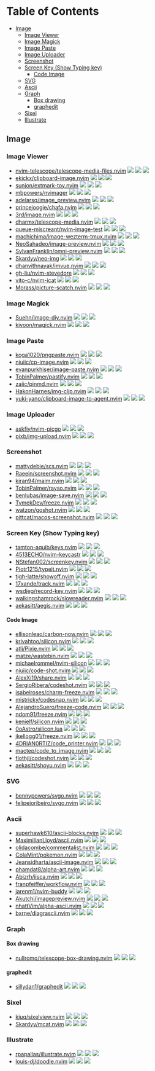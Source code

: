 # Table of Contents

<!-- toc -->

- [Image](#image)
  - [Image Viewer](#image-viewer)
  - [Image Magick](#image-magick)
  - [Image Paste](#image-paste)
  - [Image Uploader](#image-uploader)
  - [Screenshot](#screenshot)
  - [Screen Key (Show Typing key)](#screen-key-show-typing-key)
    - [Code Image](#code-image)
  - [SVG](#svg)
  - [Ascii](#ascii)
  - [Graph](#graph)
    - [Box drawing](#box-drawing)
    - [graphedit](#graphedit)
  - [Sixel](#sixel)
  - [Illustrate](#illustrate)

<!-- tocstop -->

## Image

### Image Viewer

- [nvim-telescope/telescope-media-files.nvim](https://github.com/nvim-telescope/telescope-media-files.nvim) ![](https://img.shields.io/github/stars/nvim-telescope/telescope-media-files.nvim) ![](https://img.shields.io/github/last-commit/nvim-telescope/telescope-media-files.nvim) ![](https://img.shields.io/github/commit-activity/y/nvim-telescope/telescope-media-files.nvim)
- [ekickx/clipboard-image.nvim](https://github.com/ekickx/clipboard-image.nvim) ![](https://img.shields.io/github/stars/ekickx/clipboard-image.nvim) ![](https://img.shields.io/github/last-commit/ekickx/clipboard-image.nvim) ![](https://img.shields.io/github/commit-activity/y/ekickx/clipboard-image.nvim)
- [sunjon/extmark-toy.nvim](https://github.com/sunjon/extmark-toy.nvim) ![](https://img.shields.io/github/stars/sunjon/extmark-toy.nvim) ![](https://img.shields.io/github/last-commit/sunjon/extmark-toy.nvim) ![](https://img.shields.io/github/commit-activity/y/sunjon/extmark-toy.nvim)
- [mbpowers/nvimager](https://github.com/mbpowers/nvimager) ![](https://img.shields.io/github/stars/mbpowers/nvimager) ![](https://img.shields.io/github/last-commit/mbpowers/nvimager) ![](https://img.shields.io/github/commit-activity/y/mbpowers/nvimager)
- [adelarsq/image_preview.nvim](https://github.com/adelarsq/image_preview.nvim) ![](https://img.shields.io/github/stars/adelarsq/image_preview.nvim) ![](https://img.shields.io/github/last-commit/adelarsq/image_preview.nvim) ![](https://img.shields.io/github/commit-activity/y/adelarsq/image_preview.nvim)
- [princejoogie/chafa.nvim](https://github.com/princejoogie/chafa.nvim) ![](https://img.shields.io/github/stars/princejoogie/chafa.nvim) ![](https://img.shields.io/github/last-commit/princejoogie/chafa.nvim) ![](https://img.shields.io/github/commit-activity/y/princejoogie/chafa.nvim)
- [3rd/image.nvim](https://github.com/3rd/image.nvim) ![](https://img.shields.io/github/stars/3rd/image.nvim) ![](https://img.shields.io/github/last-commit/3rd/image.nvim) ![](https://img.shields.io/github/commit-activity/y/3rd/image.nvim)
- [dharmx/telescope-media.nvim](https://github.com/dharmx/telescope-media.nvim) ![](https://img.shields.io/github/stars/dharmx/telescope-media.nvim) ![](https://img.shields.io/github/last-commit/dharmx/telescope-media.nvim) ![](https://img.shields.io/github/commit-activity/y/dharmx/telescope-media.nvim)
- [queue-miscreant/nvim-image-test](https://github.com/queue-miscreant/nvim-image-test) ![](https://img.shields.io/github/stars/queue-miscreant/nvim-image-test) ![](https://img.shields.io/github/last-commit/queue-miscreant/nvim-image-test) ![](https://img.shields.io/github/commit-activity/y/queue-miscreant/nvim-image-test)
- [machichima/image-wezterm-tmux.nvim](https://github.com/machichima/image-wezterm-tmux.nvim) ![](https://img.shields.io/github/stars/machichima/image-wezterm-tmux.nvim) ![](https://img.shields.io/github/last-commit/machichima/image-wezterm-tmux.nvim) ![](https://img.shields.io/github/commit-activity/y/machichima/image-wezterm-tmux.nvim)
- [NeoSahadeo/image-preview.nvim](https://github.com/NeoSahadeo/image-preview.nvim) ![](https://img.shields.io/github/stars/NeoSahadeo/image-preview.nvim) ![](https://img.shields.io/github/last-commit/NeoSahadeo/image-preview.nvim) ![](https://img.shields.io/github/commit-activity/y/NeoSahadeo/image-preview.nvim)
- [SylvanFranklin/omni-preview.nvim](https://github.com/SylvanFranklin/omni-preview.nvim) ![](https://img.shields.io/github/stars/SylvanFranklin/omni-preview.nvim) ![](https://img.shields.io/github/last-commit/SylvanFranklin/omni-preview.nvim) ![](https://img.shields.io/github/commit-activity/y/SylvanFranklin/omni-preview.nvim)
- [Skardyy/neo-img](https://github.com/Skardyy/neo-img) ![](https://img.shields.io/github/stars/Skardyy/neo-img) ![](https://img.shields.io/github/last-commit/Skardyy/neo-img) ![](https://img.shields.io/github/commit-activity/y/Skardyy/neo-img)
- [dhanvithnayak/imvue.nvim](https://github.com/dhanvithnayak/imvue.nvim) ![](https://img.shields.io/github/stars/dhanvithnayak/imvue.nvim) ![](https://img.shields.io/github/last-commit/dhanvithnayak/imvue.nvim) ![](https://img.shields.io/github/commit-activity/y/dhanvithnayak/imvue.nvim)
- [gh-liu/nvim-stevedore](https://github.com/gh-liu/nvim-stevedore) ![](https://img.shields.io/github/stars/gh-liu/nvim-stevedore) ![](https://img.shields.io/github/last-commit/gh-liu/nvim-stevedore) ![](https://img.shields.io/github/commit-activity/y/gh-liu/nvim-stevedore)
- [vito-c/nvim-icat](https://github.com/vito-c/nvim-icat) ![](https://img.shields.io/github/stars/vito-c/nvim-icat) ![](https://img.shields.io/github/last-commit/vito-c/nvim-icat) ![](https://img.shields.io/github/commit-activity/y/vito-c/nvim-icat)
- [Morass/picture-scatch.nvim](https://github.com/Morass/picture-scatch.nvim) ![](https://img.shields.io/github/stars/Morass/picture-scatch.nvim) ![](https://img.shields.io/github/last-commit/Morass/picture-scatch.nvim) ![](https://img.shields.io/github/commit-activity/y/Morass/picture-scatch.nvim)

### Image Magick

- [Suehn/image-diy.nvim](https://github.com/Suehn/image-diy.nvim) ![](https://img.shields.io/github/stars/Suehn/image-diy.nvim) ![](https://img.shields.io/github/last-commit/Suehn/image-diy.nvim) ![](https://img.shields.io/github/commit-activity/y/Suehn/image-diy.nvim)
- [kiyoon/magick.nvim](https://github.com/kiyoon/magick.nvim) ![](https://img.shields.io/github/stars/kiyoon/magick.nvim) ![](https://img.shields.io/github/last-commit/kiyoon/magick.nvim) ![](https://img.shields.io/github/commit-activity/y/kiyoon/magick.nvim)

### Image Paste

- [koga1020/pngpaste.nvim](https://github.com/koga1020/pngpaste.nvim) ![](https://img.shields.io/github/stars/koga1020/pngpaste.nvim) ![](https://img.shields.io/github/last-commit/koga1020/pngpaste.nvim) ![](https://img.shields.io/github/commit-activity/y/koga1020/pngpaste.nvim)
- [niuiic/cp-image.nvim](https://github.com/niuiic/cp-image.nvim) ![](https://img.shields.io/github/stars/niuiic/cp-image.nvim) ![](https://img.shields.io/github/last-commit/niuiic/cp-image.nvim) ![](https://img.shields.io/github/commit-activity/y/niuiic/cp-image.nvim)
- [evanpurkhiser/image-paste.nvim](https://github.com/evanpurkhiser/image-paste.nvim) ![](https://img.shields.io/github/stars/evanpurkhiser/image-paste.nvim) ![](https://img.shields.io/github/last-commit/evanpurkhiser/image-paste.nvim) ![](https://img.shields.io/github/commit-activity/y/evanpurkhiser/image-paste.nvim)
- [TobinPalmer/pastify.nvim](https://github.com/TobinPalmer/pastify.nvim) ![](https://img.shields.io/github/stars/TobinPalmer/pastify.nvim) ![](https://img.shields.io/github/last-commit/TobinPalmer/pastify.nvim) ![](https://img.shields.io/github/commit-activity/y/TobinPalmer/pastify.nvim)
- [zaiic/pinmd.nvim](https://github.com/zaiic/pinmd.nvim) ![](https://img.shields.io/github/stars/zaiic/pinmd.nvim) ![](https://img.shields.io/github/last-commit/zaiic/pinmd.nvim) ![](https://img.shields.io/github/commit-activity/y/zaiic/pinmd.nvim)
- [HakonHarnes/img-clip.nvim](https://github.com/HakonHarnes/img-clip.nvim) ![](https://img.shields.io/github/stars/HakonHarnes/img-clip.nvim) ![](https://img.shields.io/github/last-commit/HakonHarnes/img-clip.nvim) ![](https://img.shields.io/github/commit-activity/y/HakonHarnes/img-clip.nvim)
- [yuki-yano/clipboard-image-to-agent.nvim](https://github.com/yuki-yano/clipboard-image-to-agent.nvim) ![](https://img.shields.io/github/stars/yuki-yano/clipboard-image-to-agent.nvim) ![](https://img.shields.io/github/last-commit/yuki-yano/clipboard-image-to-agent.nvim) ![](https://img.shields.io/github/commit-activity/y/yuki-yano/clipboard-image-to-agent.nvim)

### Image Uploader

- [askfiy/nvim-picgo](https://github.com/askfiy/nvim-picgo) ![](https://img.shields.io/github/stars/askfiy/nvim-picgo) ![](https://img.shields.io/github/last-commit/askfiy/nvim-picgo) ![](https://img.shields.io/github/commit-activity/y/askfiy/nvim-picgo)
- [pixb/img-upload.nvim](https://github.com/pixb/img-upload.nvim) ![](https://img.shields.io/github/stars/pixb/img-upload.nvim) ![](https://img.shields.io/github/last-commit/pixb/img-upload.nvim) ![](https://img.shields.io/github/commit-activity/y/pixb/img-upload.nvim)

### Screenshot

- [mattydebie/scs.nvim](https://github.com/mattydebie/scs.nvim) ![](https://img.shields.io/github/stars/mattydebie/scs.nvim) ![](https://img.shields.io/github/last-commit/mattydebie/scs.nvim) ![](https://img.shields.io/github/commit-activity/y/mattydebie/scs.nvim)
- [Raeein/screenshot.nvim](https://github.com/Raeein/screenshot.nvim) ![](https://img.shields.io/github/stars/Raeein/screenshot.nvim) ![](https://img.shields.io/github/last-commit/Raeein/screenshot.nvim) ![](https://img.shields.io/github/commit-activity/y/Raeein/screenshot.nvim)
- [kiran94/maim.nvim](https://github.com/kiran94/maim.nvim) ![](https://img.shields.io/github/stars/kiran94/maim.nvim) ![](https://img.shields.io/github/last-commit/kiran94/maim.nvim) ![](https://img.shields.io/github/commit-activity/y/kiran94/maim.nvim)
- [TobinPalmer/rayso.nvim](https://github.com/TobinPalmer/rayso.nvim) ![](https://img.shields.io/github/stars/TobinPalmer/rayso.nvim) ![](https://img.shields.io/github/last-commit/TobinPalmer/rayso.nvim) ![](https://img.shields.io/github/commit-activity/y/TobinPalmer/rayso.nvim)
- [benlubas/image-save.nvim](https://github.com/benlubas/image-save.nvim) ![](https://img.shields.io/github/stars/benlubas/image-save.nvim) ![](https://img.shields.io/github/last-commit/benlubas/image-save.nvim) ![](https://img.shields.io/github/commit-activity/y/benlubas/image-save.nvim)
- [TymekDev/freeze.nvim](https://github.com/TymekDev/freeze.nvim) ![](https://img.shields.io/github/stars/TymekDev/freeze.nvim) ![](https://img.shields.io/github/last-commit/TymekDev/freeze.nvim) ![](https://img.shields.io/github/commit-activity/y/TymekDev/freeze.nvim)
- [watzon/goshot.nvim](https://github.com/watzon/goshot.nvim) ![](https://img.shields.io/github/stars/watzon/goshot.nvim) ![](https://img.shields.io/github/last-commit/watzon/goshot.nvim) ![](https://img.shields.io/github/commit-activity/y/watzon/goshot.nvim)
- [pittcat/macos-screenshot.nvim](https://github.com/pittcat/macos-screenshot.nvim) ![](https://img.shields.io/github/stars/pittcat/macos-screenshot.nvim) ![](https://img.shields.io/github/last-commit/pittcat/macos-screenshot.nvim) ![](https://img.shields.io/github/commit-activity/y/pittcat/macos-screenshot.nvim)

### Screen Key (Show Typing key)

- [tamton-aquib/keys.nvim](https://github.com/tamton-aquib/keys.nvim) ![](https://img.shields.io/github/stars/tamton-aquib/keys.nvim) ![](https://img.shields.io/github/last-commit/tamton-aquib/keys.nvim) ![](https://img.shields.io/github/commit-activity/y/tamton-aquib/keys.nvim)
- [4513ECHO/nvim-keycastr](https://github.com/4513ECHO/nvim-keycastr) ![](https://img.shields.io/github/stars/4513ECHO/nvim-keycastr) ![](https://img.shields.io/github/last-commit/4513ECHO/nvim-keycastr) ![](https://img.shields.io/github/commit-activity/y/4513ECHO/nvim-keycastr)
- [NStefan002/screenkey.nvim](https://github.com/NStefan002/screenkey.nvim) ![](https://img.shields.io/github/stars/NStefan002/screenkey.nvim) ![](https://img.shields.io/github/last-commit/NStefan002/screenkey.nvim) ![](https://img.shields.io/github/commit-activity/y/NStefan002/screenkey.nvim)
- [Piotr1215/typeit.nvim](https://github.com/Piotr1215/typeit.nvim) ![](https://img.shields.io/github/stars/Piotr1215/typeit.nvim) ![](https://img.shields.io/github/last-commit/Piotr1215/typeit.nvim) ![](https://img.shields.io/github/commit-activity/y/Piotr1215/typeit.nvim)
- [tigh-latte/showoff.nvim](https://github.com/tigh-latte/showoff.nvim) ![](https://img.shields.io/github/stars/tigh-latte/showoff.nvim) ![](https://img.shields.io/github/last-commit/tigh-latte/showoff.nvim) ![](https://img.shields.io/github/commit-activity/y/tigh-latte/showoff.nvim)
- [17xande/track.nvim](https://github.com/17xande/track.nvim) ![](https://img.shields.io/github/stars/17xande/track.nvim) ![](https://img.shields.io/github/last-commit/17xande/track.nvim) ![](https://img.shields.io/github/commit-activity/y/17xande/track.nvim)
- [wsdjeg/record-key.nvim](https://github.com/wsdjeg/record-key.nvim) ![](https://img.shields.io/github/stars/wsdjeg/record-key.nvim) ![](https://img.shields.io/github/last-commit/wsdjeg/record-key.nvim) ![](https://img.shields.io/github/commit-activity/y/wsdjeg/record-key.nvim)
- [walkingshamrock/slowreader.nvim](https://github.com/walkingshamrock/slowreader.nvim) ![](https://img.shields.io/github/stars/walkingshamrock/slowreader.nvim) ![](https://img.shields.io/github/last-commit/walkingshamrock/slowreader.nvim) ![](https://img.shields.io/github/commit-activity/y/walkingshamrock/slowreader.nvim)
- [aekasitt/aegis.nvim](https://github.com/aekasitt/aegis.nvim) ![](https://img.shields.io/github/stars/aekasitt/aegis.nvim) ![](https://img.shields.io/github/last-commit/aekasitt/aegis.nvim) ![](https://img.shields.io/github/commit-activity/y/aekasitt/aegis.nvim)

#### Code Image

- [ellisonleao/carbon-now.nvim](https://github.com/ellisonleao/carbon-now.nvim) ![](https://img.shields.io/github/stars/ellisonleao/carbon-now.nvim) ![](https://img.shields.io/github/last-commit/ellisonleao/carbon-now.nvim) ![](https://img.shields.io/github/commit-activity/y/ellisonleao/carbon-now.nvim)
- [krivahtoo/silicon.nvim](https://github.com/krivahtoo/silicon.nvim) ![](https://img.shields.io/github/stars/krivahtoo/silicon.nvim) ![](https://img.shields.io/github/last-commit/krivahtoo/silicon.nvim) ![](https://img.shields.io/github/commit-activity/y/krivahtoo/silicon.nvim)
- [atlj/Pixie.nvim](https://github.com/atlj/Pixie.nvim) ![](https://img.shields.io/github/stars/atlj/Pixie.nvim) ![](https://img.shields.io/github/last-commit/atlj/Pixie.nvim) ![](https://img.shields.io/github/commit-activity/y/atlj/Pixie.nvim)
- [matze/wastebin.nvim](https://github.com/matze/wastebin.nvim) ![](https://img.shields.io/github/stars/matze/wastebin.nvim) ![](https://img.shields.io/github/last-commit/matze/wastebin.nvim) ![](https://img.shields.io/github/commit-activity/y/matze/wastebin.nvim)
- [michaelrommel/nvim-silicon](https://github.com/michaelrommel/nvim-silicon) ![](https://img.shields.io/github/stars/michaelrommel/nvim-silicon) ![](https://img.shields.io/github/last-commit/michaelrommel/nvim-silicon) ![](https://img.shields.io/github/commit-activity/y/michaelrommel/nvim-silicon)
- [niuiic/code-shot.nvim](https://github.com/niuiic/code-shot.nvim) ![](https://img.shields.io/github/stars/niuiic/code-shot.nvim) ![](https://img.shields.io/github/last-commit/niuiic/code-shot.nvim) ![](https://img.shields.io/github/commit-activity/y/niuiic/code-shot.nvim)
- [AlexXi19/share.nvim](https://github.com/AlexXi19/share.nvim) ![](https://img.shields.io/github/stars/AlexXi19/share.nvim) ![](https://img.shields.io/github/last-commit/AlexXi19/share.nvim) ![](https://img.shields.io/github/commit-activity/y/AlexXi19/share.nvim)
- [SergioRibera/codeshot.nvim](https://github.com/SergioRibera/codeshot.nvim) ![](https://img.shields.io/github/stars/SergioRibera/codeshot.nvim) ![](https://img.shields.io/github/last-commit/SergioRibera/codeshot.nvim) ![](https://img.shields.io/github/commit-activity/y/SergioRibera/codeshot.nvim)
- [isabelroses/charm-freeze.nvim](https://github.com/isabelroses/charm-freeze.nvim) ![](https://img.shields.io/github/stars/isabelroses/charm-freeze.nvim) ![](https://img.shields.io/github/last-commit/isabelroses/charm-freeze.nvim) ![](https://img.shields.io/github/commit-activity/y/isabelroses/charm-freeze.nvim)
- [mistricky/codesnap.nvim](https://github.com/mistricky/codesnap.nvim) ![](https://img.shields.io/github/stars/mistricky/codesnap.nvim) ![](https://img.shields.io/github/last-commit/mistricky/codesnap.nvim) ![](https://img.shields.io/github/commit-activity/y/mistricky/codesnap.nvim)
- [AlejandroSuero/freeze-code.nvim](https://github.com/AlejandroSuero/freeze-code.nvim) ![](https://img.shields.io/github/stars/AlejandroSuero/freeze-code.nvim) ![](https://img.shields.io/github/last-commit/AlejandroSuero/freeze-code.nvim) ![](https://img.shields.io/github/commit-activity/y/AlejandroSuero/freeze-code.nvim)
- [ndom91/freeze.nvim](https://github.com/ndom91/freeze.nvim) ![](https://img.shields.io/github/stars/ndom91/freeze.nvim) ![](https://img.shields.io/github/last-commit/ndom91/freeze.nvim) ![](https://img.shields.io/github/commit-activity/y/ndom91/freeze.nvim)
- [kenielf/silicon.nvim](https://github.com/kenielf/silicon.nvim) ![](https://img.shields.io/github/stars/kenielf/silicon.nvim) ![](https://img.shields.io/github/last-commit/kenielf/silicon.nvim) ![](https://img.shields.io/github/commit-activity/y/kenielf/silicon.nvim)
- [0oAstro/silicon.lua](https://github.com/0oAstro/silicon.lua) ![](https://img.shields.io/github/stars/0oAstro/silicon.lua) ![](https://img.shields.io/github/last-commit/0oAstro/silicon.lua) ![](https://img.shields.io/github/commit-activity/y/0oAstro/silicon.lua)
- [jkellogg01/freeze.nvim](https://github.com/jkellogg01/freeze.nvim) ![](https://img.shields.io/github/stars/jkellogg01/freeze.nvim) ![](https://img.shields.io/github/last-commit/jkellogg01/freeze.nvim) ![](https://img.shields.io/github/commit-activity/y/jkellogg01/freeze.nvim)
- [4DRIAN0RTIZ/code_printer.nvim](https://github.com/4DRIAN0RTIZ/code_printer.nvim) ![](https://img.shields.io/github/stars/4DRIAN0RTIZ/code_printer.nvim) ![](https://img.shields.io/github/last-commit/4DRIAN0RTIZ/code_printer.nvim) ![](https://img.shields.io/github/commit-activity/y/4DRIAN0RTIZ/code_printer.nvim)
- [mactep/code_to_image.nvim](https://github.com/mactep/code_to_image.nvim) ![](https://img.shields.io/github/stars/mactep/code_to_image.nvim) ![](https://img.shields.io/github/last-commit/mactep/code_to_image.nvim) ![](https://img.shields.io/github/commit-activity/y/mactep/code_to_image.nvim)
- [flothjl/codeshot.nvim](https://github.com/flothjl/codeshot.nvim) ![](https://img.shields.io/github/stars/flothjl/codeshot.nvim) ![](https://img.shields.io/github/last-commit/flothjl/codeshot.nvim) ![](https://img.shields.io/github/commit-activity/y/flothjl/codeshot.nvim)
- [aekasitt/shoyu.nvim](https://github.com/aekasitt/shoyu.nvim) ![](https://img.shields.io/github/stars/aekasitt/shoyu.nvim) ![](https://img.shields.io/github/last-commit/aekasitt/shoyu.nvim) ![](https://img.shields.io/github/commit-activity/y/aekasitt/shoyu.nvim)

### SVG

- [bennypowers/svgo.nvim](https://github.com/bennypowers/svgo.nvim) ![](https://img.shields.io/github/stars/bennypowers/svgo.nvim) ![](https://img.shields.io/github/last-commit/bennypowers/svgo.nvim) ![](https://img.shields.io/github/commit-activity/y/bennypowers/svgo.nvim)
- [felipejoribeiro/svgo.nvim](https://github.com/felipejoribeiro/svgo.nvim) ![](https://img.shields.io/github/stars/felipejoribeiro/svgo.nvim) ![](https://img.shields.io/github/last-commit/felipejoribeiro/svgo.nvim) ![](https://img.shields.io/github/commit-activity/y/felipejoribeiro/svgo.nvim)

### Ascii

- [superhawk610/ascii-blocks.nvim](https://github.com/superhawk610/ascii-blocks.nvim) ![](https://img.shields.io/github/stars/superhawk610/ascii-blocks.nvim) ![](https://img.shields.io/github/last-commit/superhawk610/ascii-blocks.nvim) ![](https://img.shields.io/github/commit-activity/y/superhawk610/ascii-blocks.nvim)
- [MaximilianLloyd/ascii.nvim](https://github.com/MaximilianLloyd/ascii.nvim) ![](https://img.shields.io/github/stars/MaximilianLloyd/ascii.nvim) ![](https://img.shields.io/github/last-commit/MaximilianLloyd/ascii.nvim) ![](https://img.shields.io/github/commit-activity/y/MaximilianLloyd/ascii.nvim)
- [olidacombe/commentalist.nvim](https://github.com/olidacombe/commentalist.nvim) ![](https://img.shields.io/github/stars/olidacombe/commentalist.nvim) ![](https://img.shields.io/github/last-commit/olidacombe/commentalist.nvim) ![](https://img.shields.io/github/commit-activity/y/olidacombe/commentalist.nvim)
- [ColaMint/pokemon.nvim](https://github.com/ColaMint/pokemon.nvim) ![](https://img.shields.io/github/stars/ColaMint/pokemon.nvim) ![](https://img.shields.io/github/last-commit/ColaMint/pokemon.nvim) ![](https://img.shields.io/github/commit-activity/y/ColaMint/pokemon.nvim)
- [Jeansidharta/ascii-image.nvim](https://github.com/Jeansidharta/ascii-image.nvim) ![](https://img.shields.io/github/stars/Jeansidharta/ascii-image.nvim) ![](https://img.shields.io/github/last-commit/Jeansidharta/ascii-image.nvim) ![](https://img.shields.io/github/commit-activity/y/Jeansidharta/ascii-image.nvim)
- [phamdat8/alpha-art.nvim](https://github.com/phamdat8/alpha-art.nvim) ![](https://img.shields.io/github/stars/phamdat8/alpha-art.nvim) ![](https://img.shields.io/github/last-commit/phamdat8/alpha-art.nvim) ![](https://img.shields.io/github/commit-activity/y/phamdat8/alpha-art.nvim)
- [Abizrh/iisca.nvim](https://github.com/Abizrh/iisca.nvim) ![](https://img.shields.io/github/stars/Abizrh/iisca.nvim) ![](https://img.shields.io/github/last-commit/Abizrh/iisca.nvim) ![](https://img.shields.io/github/commit-activity/y/Abizrh/iisca.nvim)
- [franpfeiffer/workflow.nvim](https://github.com/franpfeiffer/workflow.nvim) ![](https://img.shields.io/github/stars/franpfeiffer/workflow.nvim) ![](https://img.shields.io/github/last-commit/franpfeiffer/workflow.nvim) ![](https://img.shields.io/github/commit-activity/y/franpfeiffer/workflow.nvim)
- [jarenm1/nvim-buddy](https://github.com/jarenm1/nvim-buddy) ![](https://img.shields.io/github/stars/jarenm1/nvim-buddy) ![](https://img.shields.io/github/last-commit/jarenm1/nvim-buddy) ![](https://img.shields.io/github/commit-activity/y/jarenm1/nvim-buddy)
- [Akutchi/imagepreview.nvim](https://github.com/Akutchi/imagepreview.nvim) ![](https://img.shields.io/github/stars/Akutchi/imagepreview.nvim) ![](https://img.shields.io/github/last-commit/Akutchi/imagepreview.nvim) ![](https://img.shields.io/github/commit-activity/y/Akutchi/imagepreview.nvim)
- [nhattVim/alpha-ascii.nvim](https://github.com/nhattVim/alpha-ascii.nvim) ![](https://img.shields.io/github/stars/nhattVim/alpha-ascii.nvim) ![](https://img.shields.io/github/last-commit/nhattVim/alpha-ascii.nvim) ![](https://img.shields.io/github/commit-activity/y/nhattVim/alpha-ascii.nvim)
- [bxrne/diagrascii.nvim](https://github.com/bxrne/diagrascii.nvim) ![](https://img.shields.io/github/stars/bxrne/diagrascii.nvim) ![](https://img.shields.io/github/last-commit/bxrne/diagrascii.nvim) ![](https://img.shields.io/github/commit-activity/y/bxrne/diagrascii.nvim)

### Graph

#### Box drawing

- [nullromo/telescope-box-drawing.nvim](https://github.com/nullromo/telescope-box-drawing.nvim) ![](https://img.shields.io/github/stars/nullromo/telescope-box-drawing.nvim) ![](https://img.shields.io/github/last-commit/nullromo/telescope-box-drawing.nvim) ![](https://img.shields.io/github/commit-activity/y/nullromo/telescope-box-drawing.nvim)

#### graphedit

- [sillydan1/graphedit](https://github.com/sillydan1/graphedit) ![](https://img.shields.io/github/stars/sillydan1/graphedit) ![](https://img.shields.io/github/last-commit/sillydan1/graphedit) ![](https://img.shields.io/github/commit-activity/y/sillydan1/graphedit)

### Sixel

- [kjuq/sixelview.nvim](https://github.com/kjuq/sixelview.nvim) ![](https://img.shields.io/github/stars/kjuq/sixelview.nvim) ![](https://img.shields.io/github/last-commit/kjuq/sixelview.nvim) ![](https://img.shields.io/github/commit-activity/y/kjuq/sixelview.nvim)
- [Skardyy/mcat.nvim](https://github.com/Skardyy/mcat.nvim) ![](https://img.shields.io/github/stars/Skardyy/mcat.nvim) ![](https://img.shields.io/github/last-commit/Skardyy/mcat.nvim) ![](https://img.shields.io/github/commit-activity/y/Skardyy/mcat.nvim)

### Illustrate

- [rpapallas/illustrate.nvim](https://github.com/rpapallas/illustrate.nvim) ![](https://img.shields.io/github/stars/rpapallas/illustrate.nvim) ![](https://img.shields.io/github/last-commit/rpapallas/illustrate.nvim) ![](https://img.shields.io/github/commit-activity/y/rpapallas/illustrate.nvim)
- [louis-dj/doodle.nvim](https://github.com/louis-dj/doodle.nvim) ![](https://img.shields.io/github/stars/louis-dj/doodle.nvim) ![](https://img.shields.io/github/last-commit/louis-dj/doodle.nvim) ![](https://img.shields.io/github/commit-activity/y/louis-dj/doodle.nvim)
